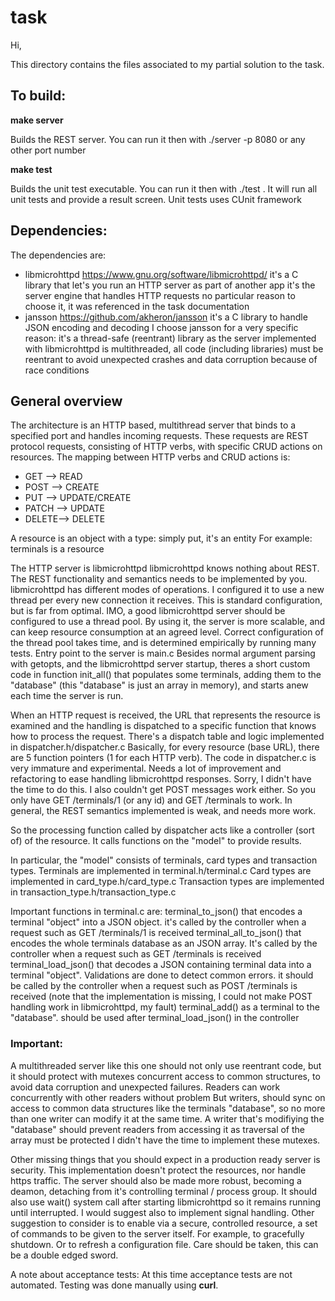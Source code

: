 # task

Hi,

This directory contains the files associated to my partial solution
to the task.

## To build:

__make server__

Builds the REST server. You can run it then with ./server -p 8080 or any other port number

__make test__

Builds the unit test executable. You can run it then with ./test . It will run all unit tests and provide a result screen. 
Unit tests uses CUnit framework

## Dependencies:

The dependencies are:
 - libmicrohttpd    https://www.gnu.org/software/libmicrohttpd/
   it's a C library that let's you run an HTTP server as part of another app
   it's the server engine that handles HTTP requests
   no particular reason to choose it, it was referenced in the task
   documentation
 - jansson    https://github.com/akheron/jansson
   it's a C library to handle JSON encoding and decoding
   I choose jansson for a very specific reason: it's a thread-safe
   (reentrant) library
   as the server implemented with libmicrohttpd is multithreaded, all
   code (including libraries) must be reentrant to avoid unexpected crashes
   and data corruption because of race conditions

## General overview
The architecture is an HTTP based, multithread server that binds to
a specified port and handles incoming requests.
These requests are REST protocol requests, consisting of HTTP verbs,
with specific CRUD actions on resources.
The mapping between HTTP verbs and CRUD actions is:
 - GET   -->  READ
 - POST  -->  CREATE
 - PUT   -->  UPDATE/CREATE
 - PATCH -->  UPDATE
 - DELETE-->  DELETE

A resource is an object with a type: simply put, it's an entity
For example:  terminals is a resource

The HTTP server is libmicrohttpd
libmicrohttpd knows nothing about REST. The REST functionality and
semantics needs to be implemented by you.
libmicrohttpd has different modes of operations. I configured it
to use a new thread per every new connection it receives. This is standard
configuration, but is far from optimal. IMO, a good libmicrohttpd server
should be configured to use a thread pool. By using it, the server is more
scalable, and can keep resource consumption at an agreed level. Correct
configuration of the thread pool takes time, and is determined empirically by
running many tests.
Entry point to the server is main.c
Besides normal argument parsing with getopts, and the libmicrohttpd
server startup, theres a short custom code in function init_all() 
that populates some terminals, adding them to the "database" (this
"database" is just an array in memory), and starts anew each time the
server is run.

When an HTTP request is received, the URL that represents the resource is
examined and the handling is dispatched to a specific function that knows how
to process the request.
There's a dispatch table and logic implemented in dispatcher.h/dispatcher.c
Basically, for every resource (base URL), there are 5 function pointers
(1 for each HTTP verb).
The code in dispatcher.c is very immature and experimental.
Needs a lot of improvement and refactoring to ease handling
libmicrohttpd responses.
Sorry, I didn't have the time to do this. 
I also couldn't get POST messages work either.
So you only have GET /terminals/1 (or any id)  and GET /terminals
to work.
In general, the REST semantics implemented is weak, and needs more work.

So the processing function called by dispatcher acts like a controller
(sort of) of the resource. It calls functions on the "model" to provide
results.

In particular, the "model" consists of terminals, card types
and transaction types.
Terminals are implemented in terminal.h/terminal.c
Card types are implemented in card_type.h/card_type.c
Transaction types are implemented in transaction_type.h/transaction_type.c

Important functions in terminal.c are:
terminal_to_json() that encodes a terminal "object" into a JSON object.  it's
called by the controller when a request such as
GET /terminals/1  is received
terminal_all_to_json()  that encodes the whole terminals database as an
JSON array. It's called by the controller when a request such as
GET /terminals  is received
terminal_load_json()  that decodes a JSON containing terminal data into
a terminal "object". Validations are done to detect common errors.
it should be called by the controller when a request such as
POST /terminals  is received  (note that the implementation is missing,
I could not make POST handling work in libmicrohttpd, my fault)
terminal_add()  as a terminal to the "database". should be used after
terminal_load_json() in the controller

### Important:
A multithreaded server like this one should not only use reentrant code,
but it should protect with mutexes concurrent access to common structures,
to avoid data corruption and unexpected failures.
Readers can work concurrently with other readers without problem
But writers, should sync on access to common data structures like the
terminals "database", so no more than one writer can modify it at the 
same time.
A writer that's modifiying the "database" should prevent readers
from accessing it as traversal of the array must be protected
I didn't have the time to implement these mutexes.

Other missing things that you should expect in a production ready server is
security. This implementation doesn't protect the resources, nor handle
https traffic. 
The server should also be made more robust, becoming a deamon, detaching
from it's controlling terminal / process group.
It should also use wait() system call after starting libmicrohttpd so
it remains running until interrupted. I would suggest also to implement
signal handling.
Other suggestion to consider is to enable via a secure, controlled resource,
a set of commands to be given to the server itself. For example, to gracefully
shutdown. Or to refresh a configuration file. Care should be taken, this
can be a double edged sword.

A note about acceptance tests:
At this time acceptance tests are not automated. Testing was done manually using __curl__.

